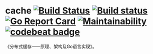 # cache [![Build Status](https://travis-ci.org/read-and-code/cache.svg?branch=master)](https://travis-ci.org/read-and-code/cache) [![Build status](https://ci.appveyor.com/api/projects/status/ralfgfx5ds7w7yl4/branch/master?svg=true)](https://ci.appveyor.com/project/Frederick-S/cache/branch/master) [![Go Report Card](https://goreportcard.com/badge/github.com/read-and-code/cache)](https://goreportcard.com/report/github.com/read-and-code/cache) [![Maintainability](https://api.codeclimate.com/v1/badges/80869384b250c61119de/maintainability)](https://codeclimate.com/github/read-and-code/cache/maintainability) [![codebeat badge](https://codebeat.co/badges/4126798d-1971-4996-b2ba-99818037351b)](https://codebeat.co/projects/github-com-read-and-code-cache-master)
《分布式缓存——原理、架构及Go语言实现》。
